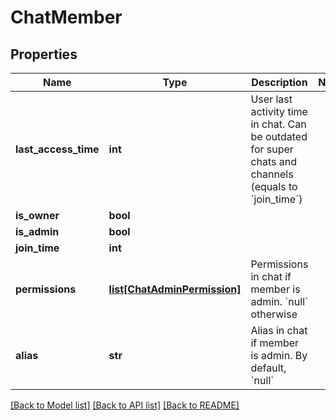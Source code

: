 # ChatMember

## Properties
Name | Type | Description | Notes
------------ | ------------- | ------------- | -------------
**last_access_time** | **int** | User last activity time in chat. Can be outdated for super chats and channels (equals to &#x60;join_time&#x60;) | 
**is_owner** | **bool** |  | 
**is_admin** | **bool** |  | 
**join_time** | **int** |  | 
**permissions** | [**list[ChatAdminPermission]**](ChatAdminPermission.md) | Permissions in chat if member is admin. &#x60;null&#x60; otherwise | 
**alias** | **str** | Alias in chat if member is admin. By default, &#x60;null&#x60; | 

[[Back to Model list]](../README.md#documentation-for-models) [[Back to API list]](../README.md#documentation-for-api-endpoints) [[Back to README]](../README.md)


